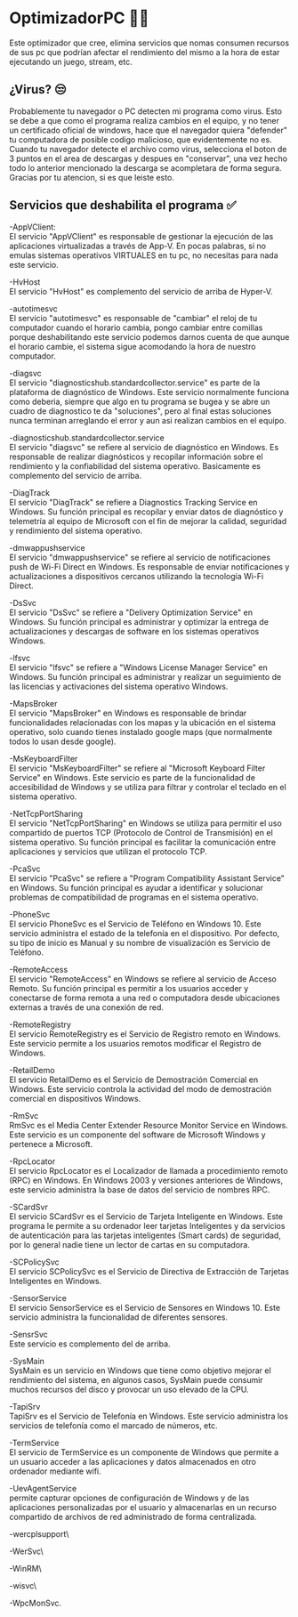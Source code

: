 OptimizadorPC 🚀💫
=============

Este optimizador que cree, elimina servicios que nomas consumen recursos de sus pc que podrían afectar el rendimiento del mismo a la hora de estar ejecutando un juego, stream, etc.

## ¿Virus? 😒
Probablemente tu navegador o PC detecten mi programa como virus.
Esto se debe a que como el programa realiza cambios en el equipo, y no tener un certificado oficial de windows, hace que el navegador quiera "defender" tu computadora de posible codigo malicioso, que evidentemente no es.\
Cuando tu navegador detecte el archivo como virus, selecciona el boton de 3 puntos en el area de descargas y despues en "conservar", una vez hecho todo lo anterior mencionado la descarga se acompletara de forma segura.\
Gracias por tu atencion, si es que leiste esto.

## Servicios que deshabilita el programa ✅
-AppVClient:\
El servicio "AppVClient" es responsable de gestionar la ejecución de las aplicaciones virtualizadas a través de App-V. En pocas palabras, si no emulas sistemas operativos VIRTUALES en tu pc, no necesitas para nada este servicio.

-HvHost\
El servicio "HvHost" es complemento del servicio de arriba de Hyper-V.

-autotimesvc\
El servicio "autotimesvc" es responsable de "cambiar" el reloj de tu computador cuando el horario cambia, pongo cambiar entre comillas porque deshabilitando este servicio podemos darnos cuenta de que aunque el horario cambie, el sistema sigue acomodando la hora de nuestro computador.

-diagsvc\
El servicio "diagnosticshub.standardcollector.service" es parte de la plataforma de diagnóstico de Windows. Este servicio normalmente funciona como deberia, siempre que algo en tu programa se bugea y se abre un cuadro de diagnostico te da "soluciones", pero al final estas soluciones nunca terminan arreglando el error y aun asi realizan cambios en el equipo.

-diagnosticshub.standardcollector.service\
El servicio "diagsvc" se refiere al servicio de diagnóstico en Windows. Es responsable de realizar diagnósticos y recopilar información sobre el rendimiento y la confiabilidad del sistema operativo. Basicamente es complemento del servicio de arriba.

-DiagTrack\
El servicio "DiagTrack" se refiere a Diagnostics Tracking Service en Windows. Su función principal es recopilar y enviar datos de diagnóstico y telemetría al equipo de Microsoft con el fin de mejorar la calidad, seguridad y rendimiento del sistema operativo.

-dmwappushservice\
El servicio "dmwappushservice" se refiere al servicio de notificaciones push de Wi-Fi Direct en Windows. Es responsable de enviar notificaciones y actualizaciones a dispositivos cercanos utilizando la tecnología Wi-Fi Direct.

-DsSvc\
El servicio "DsSvc" se refiere a "Delivery Optimization Service" en Windows. Su función principal es administrar y optimizar la entrega de actualizaciones y descargas de software en los sistemas operativos Windows.

-lfsvc\
El servicio "lfsvc" se refiere a "Windows License Manager Service" en Windows. Su función principal es administrar y realizar un seguimiento de las licencias y activaciones del sistema operativo Windows.

-MapsBroker\
El servicio "MapsBroker" en Windows es responsable de brindar funcionalidades relacionadas con los mapas y la ubicación en el sistema operativo, solo cuando tienes instalado google maps (que normalmente todos lo usan desde google).

-MsKeyboardFilter\
El servicio "MsKeyboardFilter" se refiere al "Microsoft Keyboard Filter Service" en Windows. Este servicio es parte de la funcionalidad de accesibilidad de Windows y se utiliza para filtrar y controlar el teclado en el sistema operativo.

-NetTcpPortSharing\
El servicio "NetTcpPortSharing" en Windows se utiliza para permitir el uso compartido de puertos TCP (Protocolo de Control de Transmisión) en el sistema operativo. Su función principal es facilitar la comunicación entre aplicaciones y servicios que utilizan el protocolo TCP.

-PcaSvc\
El servicio "PcaSvc" se refiere a "Program Compatibility Assistant Service" en Windows. Su función principal es ayudar a identificar y solucionar problemas de compatibilidad de programas en el sistema operativo.

-PhoneSvc\
El servicio PhoneSvc es el Servicio de Teléfono en Windows 10. Este servicio administra el estado de la telefonía en el dispositivo. Por defecto, su tipo de inicio es Manual y su nombre de visualización es Servicio de Teléfono.

-RemoteAccess\
El servicio "RemoteAccess" en Windows se refiere al servicio de Acceso Remoto. Su función principal es permitir a los usuarios acceder y conectarse de forma remota a una red o computadora desde ubicaciones externas a través de una conexión de red.

-RemoteRegistry\
El servicio RemoteRegistry es el Servicio de Registro remoto en Windows. Este servicio permite a los usuarios remotos modificar el Registro de Windows.

-RetailDemo\
El servicio RetailDemo es el Servicio de Demostración Comercial en Windows. Este servicio controla la actividad del modo de demostración comercial en dispositivos Windows.

-RmSvc\
RmSvc es el Media Center Extender Resource Monitor Service en Windows. Este servicio es un componente del software de Microsoft Windows y pertenece a Microsoft.

-RpcLocator\
El servicio RpcLocator es el Localizador de llamada a procedimiento remoto (RPC) en Windows. En Windows 2003 y versiones anteriores de Windows, este servicio administra la base de datos del servicio de nombres RPC.

-SCardSvr\
El servicio SCardSvr es el Servicio de Tarjeta Inteligente en Windows. Este programa le permite a su ordenador leer tarjetas Inteligentes y da servicios de autenticación para las tarjetas inteligentes (Smart cards) de seguridad, por lo general nadie tiene un lector de cartas en su computadora.

-SCPolicySvc\
El servicio SCPolicySvc es el Servicio de Directiva de Extracción de Tarjetas Inteligentes en Windows.

-SensorService\
El servicio SensorService es el Servicio de Sensores en Windows 10. Este servicio administra la funcionalidad de diferentes sensores.

-SensrSvc\
Este servicio es complemento del de arriba.

-SysMain\
SysMain es un servicio en Windows que tiene como objetivo mejorar el rendimiento del sistema, en algunos casos, SysMain puede consumir muchos recursos del disco y provocar un uso elevado de la CPU.

-TapiSrv\
TapiSrv es el Servicio de Telefonía en Windows. Este servicio administra los servicios de telefonía como el marcado de números, etc.

-TermService\
El servicio de TermService es un componente de Windows que permite a un usuario acceder a las aplicaciones y datos almacenados en otro ordenador mediante wifi.

-UevAgentService\
permite capturar opciones de configuración de Windows y de las aplicaciones personalizadas por el usuario y almacenarlas en un recurso compartido de archivos de red administrado de forma centralizada.

-wercplsupport\

-WerSvc\

-WinRM\

-wisvc\

-WpcMonSvc.
